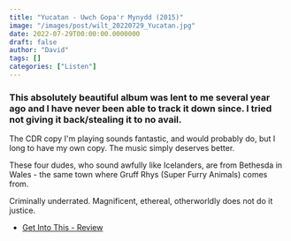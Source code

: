 ```yaml
---
title: "Yucatan - Uwch Gopa'r Mynydd (2015)"
image: "/images/post/wilt_20220729_Yucatan.jpg"
date: 2022-07-29T00:00:00.0000000
draft: false
author: "David"
tags: []
categories: ["Listen"]
---
```

### This absolutely beautiful album was lent to me several year ago and I have never been able to track it down since. I tried not giving it back/stealing it to no avail.

 The CDR copy I'm playing sounds fantastic, and would probably do, but I long to have my own copy. The music simply deserves better.

 These four dudes, who sound awfully like Icelanders, are from Bethesda in Wales - the same town where Gruff Rhys (Super Furry Animals) comes from.

 Criminally underrated. Magnificent, ethereal, otherworldly does not do it justice.

-  [Get Into This - Review](https://www.getintothis.co.uk/2015/06/introducing-yucatan/)